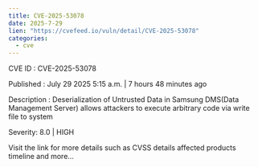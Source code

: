 ```yaml
--- 
title: CVE-2025-53078
date: 2025-7-29
lien: "https://cvefeed.io/vuln/detail/CVE-2025-53078"
categories:
  - cve
---
```


CVE ID : CVE-2025-53078

Published :  July 29
2025
5:15 a.m. | 7 hours
48 minutes ago

Description : Deserialization of Untrusted Data in Samsung DMS(Data Management Server) allows attackers to execute arbitrary code via write file to system

Severity: 8.0 | HIGH

Visit the link for more details
such as CVSS details
affected products
timeline
and more...
